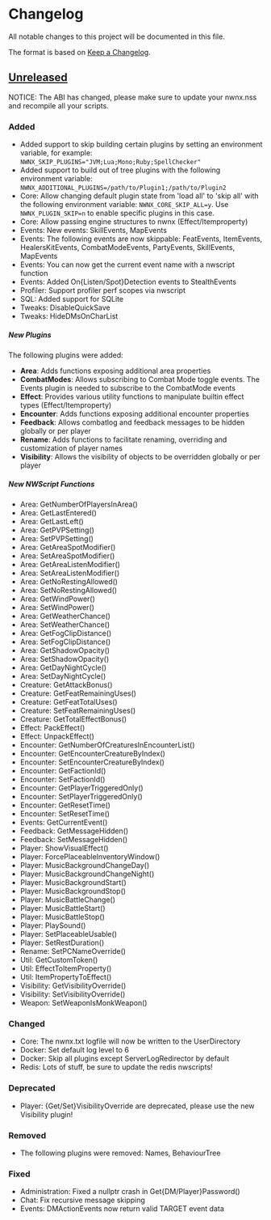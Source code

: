 # Changelog
All notable changes to this project will be documented in this file.

The format is based on [Keep a Changelog](https://keepachangelog.com/en/1.0.0/).

## [Unreleased]

NOTICE: The ABI has changed, please make sure to update your nwnx.nss and recompile all your scripts. 

### Added
- Added support to skip building certain plugins by setting an environment variable, for example: `NWNX_SKIP_PLUGINS="JVM;Lua;Mono;Ruby;SpellChecker"`
- Added support to build out of tree plugins with the following environment variable: `NWNX_ADDITIONAL_PLUGINS=/path/to/Plugin1;/path/to/Plugin2`
- Core: Allow changing default plugin state from 'load all' to 'skip all' with the following environment variable: `NWNX_CORE_SKIP_ALL=y`. Use `NWNX_PLUGIN_SKIP=n` to enable specific plugins in this case.
- Core: Allow passing engine structures to nwnx (Effect/Itemproperty)
- Events: New events: SkillEvents, MapEvents
- Events: The following events are now skippable: FeatEvents, ItemEvents, HealersKitEvents, CombatModeEvents, PartyEvents, SkillEvents, MapEvents
- Events: You can now get the current event name with a nwscript function
- Events: Added On{Listen/Spot}Detection events to StealthEvents
- Profiler: Support profiler perf scopes via nwscript
- SQL: Added support for SQLite
- Tweaks: DisableQuickSave
- Tweaks: HideDMsOnCharList
##### New Plugins
The following plugins were added:
- **Area**: Adds functions exposing additional area properties
- **CombatModes**: Allows subscribing to Combat Mode toggle events. The Events plugin is needed to subscribe to the CombatMode events
- **Effect**: Provides various utility functions to manipulate builtin effect types (Effect/Itemproperty)
- **Encounter**: Adds functions exposing additional encounter properties
- **Feedback**: Allows combatlog and feedback messages to be hidden globally or per player
- **Rename**: Adds functions to facilitate renaming, overriding and customization of player names
- **Visibility**: Allows the visibility of objects to be overridden globally or per player
##### New NWScript Functions
- Area: GetNumberOfPlayersInArea()
- Area: GetLastEntered()
- Area: GetLastLeft()
- Area: GetPVPSetting()
- Area: SetPVPSetting()
- Area: GetAreaSpotModifier()
- Area: SetAreaSpotModifier()
- Area: GetAreaListenModifier()
- Area: SetAreaListenModifier()
- Area: GetNoRestingAllowed()
- Area: SetNoRestingAllowed()
- Area: GetWindPower()
- Area: SetWindPower()
- Area: GetWeatherChance()
- Area: SetWeatherChance()
- Area: GetFogClipDistance()
- Area: SetFogClipDistance()
- Area: GetShadowOpacity()
- Area: SetShadowOpacity()
- Area: GetDayNightCycle()
- Area: SetDayNightCycle()
- Creature: GetAttackBonus()
- Creature: GetFeatRemainingUses()
- Creature: GetFeatTotalUses()
- Creature: SetFeatRemainingUses()
- Creature: GetTotalEffectBonus()
- Effect: PackEffect()
- Effect: UnpackEffect()
- Encounter: GetNumberOfCreaturesInEncounterList()
- Encounter: GetEncounterCreatureByIndex()
- Encounter: SetEncounterCreatureByIndex()
- Encounter: GetFactionId()
- Encounter: SetFactionId()
- Encounter: GetPlayerTriggeredOnly()
- Encounter: SetPlayerTriggeredOnly()
- Encounter: GetResetTime()
- Encounter: SetResetTime()
- Events: GetCurrentEvent()
- Feedback: GetMessageHidden()
- Feedback: SetMessageHidden()
- Player: ShowVisualEffect()
- Player: ForcePlaceableInventoryWindow()
- Player: MusicBackgroundChangeDay()
- Player: MusicBackgroundChangeNight()
- Player: MusicBackgroundStart()
- Player: MusicBackgroundStop()
- Player: MusicBattleChange()
- Player: MusicBattleStart()
- Player: MusicBattleStop()
- Player: PlaySound()
- Player: SetPlaceableUsable()
- Player: SetRestDuration()
- Rename: SetPCNameOverride()
- Util: GetCustomToken()
- Util: EffectToItemProperty()
- Util: ItemPropertyToEffect()
- Visibility: GetVisibilityOverride()
- Visibility: SetVisibilityOverride()
- Weapon: SetWeaponIsMonkWeapon()

### Changed
- Core: The nwnx.txt logfile will now be written to the UserDirectory
- Docker: Set default log level to 6
- Docker: Skip all plugins except ServerLogRedirector by default
- Redis: Lots of stuff, be sure to update the redis nwscripts!

### Deprecated
- Player: {Get/Set}VisibilityOverride are deprecated, please use the new Visibility plugin!

### Removed
- The following plugins were removed: Names, BehaviourTree

### Fixed
- Administration: Fixed a nullptr crash in Get{DM/Player}Password()
- Chat: Fix recursive message skipping
- Events: DMActionEvents now return valid TARGET event data

[Unreleased]: https://github.com/nwnxee/unified/compare/build8186-2...HEAD

